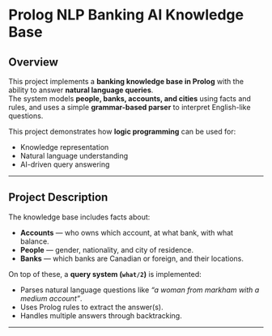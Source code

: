 # Prolog NLP Banking AI Knowledge Base

## Overview

This project implements a **banking knowledge base in Prolog** with the ability to answer **natural language queries**.  
The system models **people, banks, accounts, and cities** using facts and rules, and uses a simple **grammar-based parser** to interpret English-like questions.  

This project demonstrates how **logic programming** can be used for:  
- Knowledge representation  
- Natural language understanding  
- AI-driven query answering  


---

## Project Description

The knowledge base includes facts about:  
- **Accounts** — who owns which account, at what bank, with what balance.  
- **People** — gender, nationality, and city of residence.  
- **Banks** — which banks are Canadian or foreign, and their locations.  

On top of these, a **query system (`what/2`)** is implemented:  
- Parses natural language questions like *“a woman from markham with a medium account”*.  
- Uses Prolog rules to extract the answer(s).  
- Handles multiple answers through backtracking.  

---


